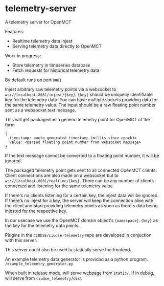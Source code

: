 # telemetry-server

A telemetry server for OpenMCT

Features:
  - Realtime telemetry data injest
  - Serving telemetry data directly to OpenMCT
 
Work in progress:
  - Store telemetry in timeseries database
  - Fetch requests for historical telemetry data
  
By default runs on port `8081`

Injest arbitrary raw telemetry points via a websocket to `ws://localhost:8081/injest/{key}`.
`{key}` should be uniquelly identifiable key for the telemetry data. You can have multiple sockets providing data for the same telemetry value.
The input should be a raw floating point number sent as a websocket text message.

This will get packaged as a generic telemetry point for OpenMCT of the form
```
{
  timestamp: <auto generated timestamp (millis since epoch)>
  value: <parsed floating point number from websocket message>
}
```
If the text message cannot be converted to a floating point number, it will be ignored.

The packaged telemetry point gets sent to all connected OpenMCT clients.
Client connections are also made on a websocket but to `ws://localhost:8081/realtime/{key}`.
There can be any number of clients connected and listening for the same telemetry value.

If there's no clients listening for a certain key, the injest data will be ignored.
If there's no injest for a key, the server will keep the connection alive with the client and start providing telemetry points as soon as there's data being injested for the respective key.

In our usecase we use the OpenMCT domain object's `{namespace}.{key}` as the key for the telemetry data points.

Plugins in the `CIUDSE/ciudse-telemetry` repo are developed in conjuction with this server.

This server could also be used to statically serve the frontend.

An example telemetry data generator is providad as a python program. `/example_telemetry_generator.py`


When built in release mode, will serve webpage from `static/`. If in debug, will serve from `ciudse_telemetry/dist`